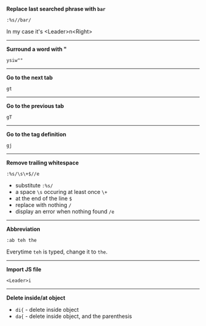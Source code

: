 **Replace last searched phrase with `bar`**

`:%s//bar/`

In my case it's \<Leader>n\<Right>

---

**Surround a word with "**

`ysiw""`

---

**Go to the next tab**

`gt`

---

**Go to the previous tab**

`gT`

---

**Go to the tag definition**

`gj`

---

**Remove trailing whitespace**

`:%s/\s\+$//e`

- substitute `:%s/`
- a space `\s` occuring at least once `\+`
- at the end of the line `$`
- replace with nothing `/`
- display an error when nothing found `/e`

---

**Abbreviation**

`:ab teh the`

Everytime `teh` is typed, change it to `the`.

---

**Import JS file**

`<Leader>i`

---

**Delete inside/at object**

- `di{` - delete inside object
- `da{` - delete inside object, and the parenthesis
